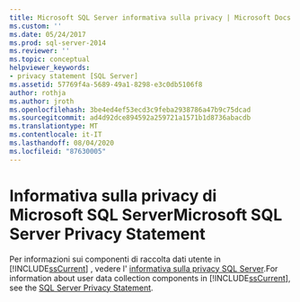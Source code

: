 ```yaml
---
title: Microsoft SQL Server informativa sulla privacy | Microsoft Docs
ms.custom: ''
ms.date: 05/24/2017
ms.prod: sql-server-2014
ms.reviewer: ''
ms.topic: conceptual
helpviewer_keywords:
- privacy statement [SQL Server]
ms.assetid: 57769f4a-5689-49a1-8298-e3c0db5106f8
author: rothja
ms.author: jroth
ms.openlocfilehash: 3be4ed4ef53ecd3c9feba2938786a47b9c75dcad
ms.sourcegitcommit: ad4d92dce894592a259721a1571b1d8736abacdb
ms.translationtype: MT
ms.contentlocale: it-IT
ms.lasthandoff: 08/04/2020
ms.locfileid: "87630005"
---
```

# <a name="microsoft-sql-server-privacy-statement"></a><span data-ttu-id="f3d1b-102">Informativa sulla privacy di Microsoft SQL Server</span><span class="sxs-lookup"><span data-stu-id="f3d1b-102">Microsoft SQL Server Privacy Statement</span></span>
  <span data-ttu-id="f3d1b-103">Per informazioni sui componenti di raccolta dati utente in [!INCLUDE[ssCurrent](../includes/sscurrent-md.md)] , vedere l' [informativa sulla privacy SQL Server](https://go.microsoft.com/fwlink/?LinkID=282418).</span><span class="sxs-lookup"><span data-stu-id="f3d1b-103">For information about user data collection components in [!INCLUDE[ssCurrent](../includes/sscurrent-md.md)], see the [SQL Server Privacy Statement](https://go.microsoft.com/fwlink/?LinkID=282418).</span></span>  
  
  
